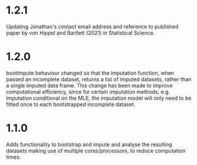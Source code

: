 # 1.2.1
Updating Jonathan's contact email address and reference to published paper by von Hippel and Bartlett (2021) in Statistical Science.

# 1.2.0
bootImpute behaviour changed so that the imputation function, when passed an incomplete dataset, returns a list of imputed datasets, rather than a single imputed data frame. This change has been made to improve computational efficiency, since for certain imputation methods, e.g. imputation conditional on the MLE, the imputation model will only need to be fitted once to each bootstrapped incomplete dataset. 

# 1.1.0
Adds functionality to bootstrap and impute and analyse the resulting datasets making use of multiple cores/processors, to reduce computation times.
